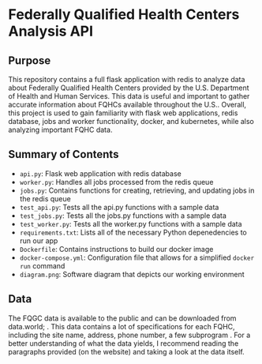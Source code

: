 # Federally Qualified Health Centers Analysis API

## Purpose
This repository contains a full flask application with redis to analyze data about Federally Qualified Health Centers provided by the U.S. Department of Health and Human Services. This data is useful and important to gather accurate information about FQHCs available throughout the U.S.. Overall, this project is used to gain familiarity with flask web applications, redis database, jobs and worker functionality, docker, and kubernetes, while also analyzing important FQHC data.

 ## Summary of Contents
* `api.py`: Flask web application with redis database
* `worker.py`: Handles all jobs processed from the redis queue
* `jobs.py`: Contains functions for creating, retrieving, and updating jobs in the redis queue
* `test_api.py`: Tests all the api.py functions with a sample data
* `test_jobs.py`: Tests all the jobs.py functions with a sample data
* `test_worker.py`: Tests all the worker.py functions with a sample data
* `requirements.txt`: Lists all of the necessary Python depenedencies to run our app
* `Dockerfile`: Contains instructions to build our docker image
* `docker-compose.yml`: Configuration file that allows for a simplified `docker run` command
* `diagram.png`: Software diagram that depicts our working environment 

## Data
The FQGC data is available to the public and can be downloaded from data.world; [](https://data.world/hhs/fed-qualified-health-centers/workspace/file?filename=SITE_HCC_FCT_DET.csv). This data contains a lot of specifications for each FQHC, including the site name, address, phone number, a few subprogram . For a better understanding of what the data yields, I recommend reading the paragraphs provided (on the website) and taking a look at the data itself. 

